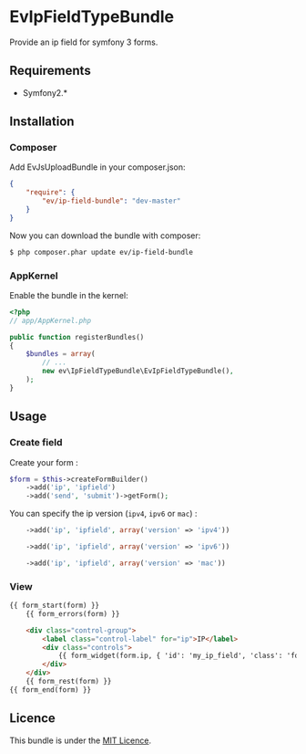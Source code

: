 EvIpFieldTypeBundle
===================

Provide an ip field for symfony 3 forms.

Requirements
------------

* Symfony2.*

## Installation

### Composer

Add EvJsUploadBundle in your composer.json:

``` json
{
    "require": {
        "ev/ip-field-bundle": "dev-master"
    }
}
```

Now you can download the bundle with composer:

``` bash
$ php composer.phar update ev/ip-field-bundle
```

### AppKernel

Enable the bundle in the kernel:

``` php
<?php
// app/AppKernel.php

public function registerBundles()
{
    $bundles = array(
        // ...
        new ev\IpFieldTypeBundle\EvIpFieldTypeBundle(),
    );
}
```

## Usage

### Create field

Create your form :

``` php
$form = $this->createFormBuilder()
	->add('ip', 'ipfield')
	->add('send', 'submit')->getForm();
```

You can specify the ip version (`ipv4`, `ipv6` or `mac`) :
``` php
	->add('ip', 'ipfield', array('version' => 'ipv4'))
```

``` php
	->add('ip', 'ipfield', array('version' => 'ipv6'))
```

``` php
	->add('ip', 'ipfield', array('version' => 'mac'))
```

### View

``` html
{{ form_start(form) }}
    {{ form_errors(form) }}

	<div class="control-group">
		<label class="control-label" for="ip">IP</label>
		<div class="controls">
			{{ form_widget(form.ip, { 'id': 'my_ip_field', 'class': 'form-control' }) }}
		</div>
	</div>
	{{ form_rest(form) }}
{{ form_end(form) }}
```

Licence
-------

This bundle is under the [MIT Licence](http://opensource.org/licenses/MIT).
